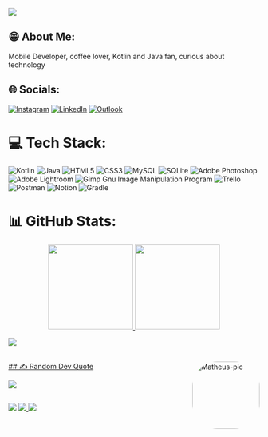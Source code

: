 
[![](https://visitcount.itsvg.in/api?id=MatheusMMss&icon=5&color=1)](https://visitcount.itsvg.in)

## 😁 About Me:

Mobile Developer, coffee lover, Kotlin and Java fan, curious about technology

## 🌐 Socials:

[![Instagram](https://img.shields.io/badge/Instagram-%23E4405F.svg?logo=Instagram&logoColor=white)](https://instagram.com/https://www.instagram.com/matheus_11martins/) [![LinkedIn](https://img.shields.io/badge/LinkedIn-%230077B5.svg?logo=linkedin&logoColor=white)](https://linkedin.com/in/https://www.linkedin.com/in/matheus-martins-730038168/)
[![Outlook](https://img.shields.io/badge/Outlook-%230077B5.svg?logo=Outlook&logoColor=white)](https://img.shields.io/badge/Microsoft_Outlook-0078D4?style=for-the-badge&logo=microsoft-outlook&logoColor=white)

# 💻 Tech Stack:
![Kotlin](https://img.shields.io/badge/kotlin-%230095D5.svg?style=for-the-badge&logo=kotlin&logoColor=white) ![Java](https://img.shields.io/badge/java-%23ED8B00.svg?style=for-the-badge&logo=java&logoColor=white) ![HTML5](https://img.shields.io/badge/html5-%23E34F26.svg?style=for-the-badge&logo=html5&logoColor=white) ![CSS3](https://img.shields.io/badge/css3-%231572B6.svg?style=for-the-badge&logo=css3&logoColor=white) ![MySQL](https://img.shields.io/badge/mysql-%2300f.svg?style=for-the-badge&logo=mysql&logoColor=white) ![SQLite](https://img.shields.io/badge/sqlite-%2307405e.svg?style=for-the-badge&logo=sqlite&logoColor=white) ![Adobe Photoshop](https://img.shields.io/badge/adobephotoshop-%2331A8FF.svg?style=for-the-badge&logo=adobephotoshop&logoColor=white) ![Adobe Lightroom](https://img.shields.io/badge/Adobe%20Lightroom-31A8FF.svg?style=for-the-badge&logo=Adobe%20Lightroom&logoColor=white) ![Gimp Gnu Image Manipulation Program](https://img.shields.io/badge/Gimp-657D8B?style=for-the-badge&logo=gimp&logoColor=FFFFFF) ![Trello](https://img.shields.io/badge/Trello-%23026AA7.svg?style=for-the-badge&logo=Trello&logoColor=white) ![Postman](https://img.shields.io/badge/Postman-FF6C37?style=for-the-badge&logo=postman&logoColor=white) ![Notion](https://img.shields.io/badge/Notion-%23000000.svg?style=for-the-badge&logo=notion&logoColor=white) ![Gradle](https://img.shields.io/badge/Gradle-02303A.svg?style=for-the-badge&logo=Gradle&logoColor=white)

# 📊 GitHub Stats:
<div align="center">
  <a href="https://github.com/MatheusMMss">
  <img height="170em" src="https://github-readme-stats.vercel.app/api?username=MatheusMMss&show_icons=true&theme=dark&include_all_commits=true&count_private=true"/>
  <img height="170em" src="https://github-readme-stats.vercel.app/api/top-langs/?username=MatheusMMss&layout=compact&langs_count=7&theme=dark"/>
</div>

![](https://github-readme-streak-stats.herokuapp.com/?user=MatheusMMss&theme=dark&hide_border=false)<br/>



<div style="display: inline_block"><br>
  <img align="right" alt="Matheus-pic" height="135" style="border-radius:50px;" src="https://media1.giphy.com/media/3ohuAxV0DfcLTxVh6w/100.webp?cid=ecf05e47f1r30hclo9qjctozfa7pj7gh7zxrnltt94kyyjo2&rid=100.webp&ct=g">
</div>
## ✍️ Random Dev Quote

![](https://quotes-github-readme.vercel.app/api?type=vetical&theme=gruvbox)
  
  ##
  
  <div> 
     <a href="https://instagram.com/matheus_11martins" target="_blank"><img src="https://img.shields.io/badge/-Instagram-%23E4405F?style=for-the-badge&logo=instagram&logoColor=white" target="_blank"></a>
     <a href = "mailto:matheus_11martins@outlook.com"><img src="https://img.shields.io/badge/Microsoft_Outlook-0078D4?style=for-the-badge&logo=microsoft-outlook&logoColor=white" target="_blank">   </a>
     <a href="https://www.linkedin.com/in/matheus-martins-730038168/" target="_blank"><img src="https://img.shields.io/badge/-LinkedIn-%230077B5?style=for-the-badge&logo=linkedin&logoColor=white" target="_blank"></a>    
  </div>
